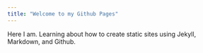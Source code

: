 ```yaml
---
title: "Welcome to my Github Pages"
---
```


Here I am. Learning about how to create static sites using Jekyll, Markdown, and Github.
